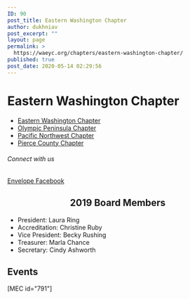 ```yaml
---
ID: 90
post_title: Eastern Washington Chapter
author: dukhniav
post_excerpt: ""
layout: page
permalink: >
  https://waeyc.org/chapters/eastern-washington-chapter/
published: true
post_date: 2020-05-14 02:29:56
---
```

<h1>Eastern Washington Chapter</h1>		
				<nav data-toggle-icon="" data-close-icon="" data-full-width=""><ul id="menu-1-9b1059c"><li id="menu-item-385"><a href="https://waeyc.org/chapters/eastern-washington-chapter/" class = "hfe-menu-item">Eastern Washington Chapter</a></li>
<li id="menu-item-383"><a href="https://waeyc.org/chapters/olympic-peninsula-chapter/" class = "hfe-menu-item">Olympic Peninsula Chapter</a></li>
<li id="menu-item-384"><a href="https://waeyc.org/chapters/pacific-northwest-chapter/" class = "hfe-menu-item">Pacific Northwest Chapter</a></li>
<li id="menu-item-382"><a href="https://waeyc.org/chapters/pierce-county-chapter/" class = "hfe-menu-item">Pierce County Chapter</a></li>
</ul></nav>              
			<h6>Connect with us</h6>		
					<a href="mailto:ewaeyc@hotmail.com" target="_blank" rel="noopener noreferrer">
						Envelope
											</a>
					<a href="https://www.facebook.com/Ewaeyc-181871981883637/?hc_ref=ARReZY9HE5_iRM7RndXl1DvVzLifW_cHIWb_LOMQvV7GSGbVsczu0YhfMbUI2uNruRk&#038;fref=nf&#038;__tn__=kC-R" target="_blank" rel="noopener noreferrer">
						Facebook
											</a>
		<h2 style="text-align: center;">2019 Board Members</h2><ul><li>President: Laura Ring</li><li>Accreditation: Christine Ruby</li><li>Vice President: Becky Rushing</li><li>Treasurer: Marla Chance</li><li>Secretary: Cindy Ashworth</li></ul>		
			<h2>Events</h2>		
		[MEC id="791"]